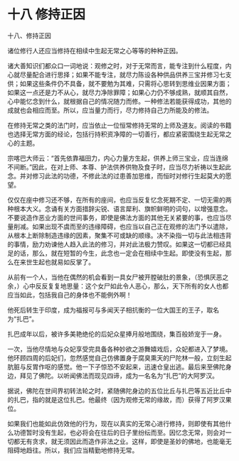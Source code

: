 # 十八 修持正因

十八、修持正因

诸位修行人还应当修持在相续中生起无常之心等等的种种正因。

诸大善知识们都众口一词地说：观修之时，对于无常而言，能专注到什么程度，内心就尽量配合进行思择；如果不能专注，就尽力陈设各种供品供养三宝并修习七支供；如果这些条件仍不具备，就不要勉为其难，只需将心思转到思维业因果方面；如果这一点还是力不从心，就尽力净除罪障；如果心力仍不够成熟，就顺其自然，心中能忆念到什么，就根据自己的情况随力而修。一种修法若能获得成功，其他的成就也会相应而至。所以，应当量力而行，尽力修持自己力所能及的修法。

在修持无常之类的法门时，应当依止一位恒常修持无常的上师及道友。阅读的书籍也选择无常方面的经论，包括行持积资净障的一切善行，都应紧密围绕生起无常之心的主题。

宗喀巴大师云：“首先依靠福田力，内心力量方生起，供养上师三宝业，应当连绵不间断。”因此，在对上师、本尊、护法供养供物及食子时，应当尽力祈祷以生起此念。并对修习此法的功德，不修此法的过患善加思维，而恒时对修行生起莫大的愿望。

仅仅在座中修习还不够，在所有的座间，也应当反复忆念死期不定、一切无需的两种根本大义。念诵有关方面措辞尖锐、语言犀利、旗帜鲜明的词句，以增强意念。不要说造作恶业方面的世间事务，即使是佛法方面的其他无关紧要的事，也应当尽量削减。如果出现不虞而至的违缘障碍，也应当以自己正在观修的法门予以遣除，从根本上断除制造违缘的因素，聚集不可或缺的顺缘。决不染指一切与此法相违背的事情，励力劝谏他人趋入此法的修习，并对此法极力赞叹。如果这一切都已经具足的话，那么，就在短暂的今生，此念也一定会在相续中生起。即使没有生起，那么在来世生起也就易如反掌了。

从前有一个人，当他在偶然的机会看到一具女尸被开膛破肚的景象，（恐惧厌恶之余，）心中反反复复地思量：这个女尸如此令人恶心，那么，天下所有的女人也都应当如此，包括我自己的身体也不能例外啊！

他死后转生于印度，成为福报可与多闻天子相抗衡的一位大国王的王子，取名为“扎巴”。

扎巴成年以后，被许多美艳绝伦的后妃众星捧月般地围绕，集百般娇宠于一身。

一次，当他尽情地与众妃享受完具备各种妙欲之游舞嬉戏后，众妃都进入了梦境。他环顾四周的后妃们，忽然感觉自己仿佛置身于腐臭熏天的尸陀林一般，立刻生起肮脏与反胃作呕的感觉。他一下子惊恐不安起来，迅速仓皇出逃。最后来至佛陀身边，拜见了佛陀。以听闻佛法而现见四谛，成为一名名为“扎巴”的大阿罗汉。

据说，佛陀在世间界初转法轮之时，紧随佛陀身边的五位比丘与扎巴等五近比丘中的扎巴，指的就是这位扎巴。他最终（因为观修无常的缘故，而）获得了阿罗汉果位。

如果我们也能如此仿效他的行为，现在以真实的无常心进行修持，则即使有其他什么功德暂时没有生起，也必将会在往后的日子里纷纭而至。因忆念无常，则会对一切都无有贪求，就无须因此而造作非法之业。这样，即使是圣妙的佛地，也能毫无阻碍地趋往。所以，我们应当精勤地修持无常。

